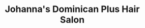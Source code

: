 ---
title: "Johanna's Dominican Plus Hair Salon"
url: /homewood/johannas-dominican-plus-hair-salon/
shop: Friseur
---